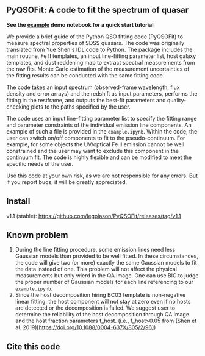 ## PyQSOFit: A code to fit the spectrum of quasar  

__See the [example](https://nbviewer.org/github/legolason/PyQSOFit/blob/master/example/example.ipynb) demo notebook for a quick start tutorial__

We provide a brief guide of the Python QSO fitting code (PyQSOFit) to measure spectral properties of SDSS quasars. The code was originally translated from Yue Shen's IDL code to Python. The package includes the main routine, Fe II templates, an input line-fitting parameter list, host galaxy templates, and dust reddening map to extract spectral measurements from the raw fits. Monte Carlo estimation of the measurement uncertainties of the fitting results can be conducted with the same fitting code. 

The code takes an input spectrum (observed-frame wavelength, flux density and error arrays) and the redshift as input parameters, performs the fitting in the restframe, and outputs the best-fit parameters and quality-checking plots to the paths specified by the user. 

The code uses an input line-fitting parameter list to specify the fitting range and parameter constraints of the individual emission line components. An example of such a file is provided in the ``example.ipynb``. Within the code, the user can switch on/off components to fit to the pseudo-continuum. For example, for some objects the UV/optical Fe II emission cannot be well constrained and the user may want to exclude this component in the continuum fit. The code is highly flexible and can be modified to meet the specific needs of the user.

Use this code at your own risk, as we are not responsible for any errors. But if you report bugs, it will be greatly appreciated.

## Install

v1.1 (stable): https://github.com/legolason/PyQSOFit/releases/tag/v1.1

## Known problem

1. During the line fitting procedure, some emission lines need less Gaussian models than provided to be well fitted. In these circumstances, the code will give two (or more) exactly the same Gaussian models to fit the data instead of one. This problem will not affect the physical measurements but only wierd in the QA image. One can use BIC to judge the proper number of Gaussian models for each line referencing to our `example.ipynb`.
2. Since the host decomposition hiring BC03 template is non-negative linear fitting, the host component will not stay at zero even if no hosts are detected or the decomposition is failed. We suggest user to determine the reliability of the host decomposition through QA image and the host fraction parameters f_host. (i.e., f_host>0.05 from (Shen et al. 2019)[https://doi.org/10.1088/0004-637X/805/2/96])

## Cite this code


